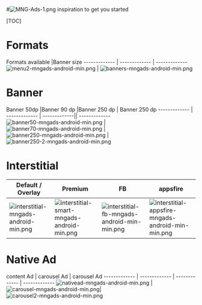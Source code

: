 #![MNG-Ads-1.png](https://bitbucket.org/repo/aen579/images/3739691856-MNG-Ads-1.png) inspiration to get you started

[TOC]

# Formats

Formats available |Banner size
------------- | ------------- | -------------
![menu2-mngads-android-min.png](https://bitbucket.org/repo/GyRXRR/images/2765152947-menu2-mngads-android-min.png) | ![banners-mngads-android-min.png](https://bitbucket.org/repo/GyRXRR/images/1458902957-banners-mngads-android-min.png)

# Banner
Banner 50dp |Banner 90 dp  |Banner 250 dp | Banner 250 dp 
------------- | ------------- | -------------|| -------------
![banner50-mngads-android-min.png](https://bitbucket.org/repo/GyRXRR/images/288211594-banner50-mngads-android-min.png) | ![banner70-mngads-android-min.png](https://bitbucket.org/repo/GyRXRR/images/2124126250-banner70-mngads-android-min.png) | ![banner250-mngads-android-min.png](https://bitbucket.org/repo/GyRXRR/images/4181983461-banner250-mngads-android-min.png) | ![banner250-2-mngads-android-min.png](https://bitbucket.org/repo/GyRXRR/images/734872252-banner250-2-mngads-android-min.png)

# Interstitial

Default / Overlay  | Premium | FB | appsfire
------------- | ------------- | ------------- | -------------
![interstitial-mngads-android-min.png](https://bitbucket.org/repo/GyRXRR/images/2663406850-interstitial-mngads-android-min.png)|![interstitial-smart-mngads-android-min.png](https://bitbucket.org/repo/GyRXRR/images/691431865-interstitial-smart-mngads-android-min.png)| ![interstitial-fb-mngads-android-min-min.png](https://bitbucket.org/repo/GyRXRR/images/416362138-interstitial-fb-mngads-android-min-min.png) |![interstitial-appsfire-mngads-android-min-min.png](https://bitbucket.org/repo/GyRXRR/images/15176750-interstitial-appsfire-mngads-android-min-min.png)
# Native Ad

content Ad  | carousel Ad | carousel Ad
------------- | ------------- | -------------  | -------------
![nativead-mngads-android-min.png](https://bitbucket.org/repo/GyRXRR/images/2023575496-nativead-mngads-android-min.png) | ![carousel-mngads-android-min.png](https://bitbucket.org/repo/GyRXRR/images/198158028-carousel-mngads-android-min.png)|![carousel2-mngads-android-min.png](https://bitbucket.org/repo/GyRXRR/images/771135904-carousel2-mngads-android-min.png)
